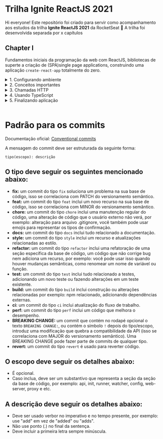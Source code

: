 # Trilha Ignite ReactJS 2021
Hi everyone! Este repositório foi criado para servir como acompanhamento aos estudos da trilha **Ignite ReactJS 2021** da RocketSeat :rocket:
A trilha foi desenvolvida separada por x capítulos

## Chapter I
Fundamentos iniciais da programação da web com ReactJS, bibliotecas de superte a criação de (SPA)single page applications, construindo uma aplicação `create-react-app` totalmente do zero.

<details>
<summary>1. Configurando ambiente</summary>

- [x] Introdução do módulo
- [x] Ambiente de Desenvolvimento [guia](https://efficient-sloth-d85.notion.site/Ambiente-de-desenvolvimento-Trilha-ReactJS-e7a377d183134647a177b6a34785f8c3)
- [x] Criando estrutura do projeto

    // inicia o repositório criando um arquivo package.json

    `yarn init -y` 

    // instala o react no projeto

    `yarn add react` 

    // instala o react-dom para habilitar a árvore de elementos do HTML no react

    `yarn add react-dom`
- [x] Configurando Babel

    // instala o babel como dependencia de desenvolvimento para compilar javaScript

    `yarn add @babel/core @babel/cli @babel/preset-env -D`

    // compila arquivo index.jsx e cria um novo arquivo bundle.js

    `yarn babel src/index.jsx --out-file dist/bundle.js`

    // instala o babel/preset-react para compreensão do código react no browser
    
    `yarn add @babel/preset-react -D`
- [x] Configurando Webpack

    // instala o webpack para auxiliar na conversão de arquivos de diferentes tipos para o browser
    
    `yarn add webpack webpack-cli -D`

    // instala o babel-loader para integrar o babel com o webpack

    `yarn add babel-loader -D` 

    // executa o webpack

    `yarn webpack`
- [x] Estrutura do ReactJS
- [x] Servindo HTML estático
    // adiciona html-webpack-plugin para injetar arquivo js no HTML automaticamente

    `yarn add html-webpack-plugin -D`
- [x] Webpack Dev Server
    // adiciona webpack-dev-server para automatizar observador de alterações no código

    `yarn add webpack-dev-server -D`

    // executa o webserver localmente

    `yarn webpack serve`
- [x] Utilizando source maps
- [ ] Ambiente dev e produção
- [ ] Importando arquivos CSS
- [ ] Utilizando SASS
</details>

<details>
<summary>2. Conceitos importantes</summary>

 - [ ] Primeiro componente React
 - [ ] Propriedades no React
 - [ ] Estado do componente
 - [ ] A imutabilidade no React
 - [ ] Fast Refresh no Webpack
</details>

<details>
<summary>3. Chamadas HTTP</summary>

 - [ ] Estilização da listagem
 - [ ] Utilizando o useEffect
 - [ ] Listando repositórios
</details>

<details>
<summary>4. Usando TypeScript</summary>

 - [ ] Fundamentos do TypeScript
 - [ ] TypeScript no ReactJS
 - [ ] Componentes com TypeScript
</details>

<details>
<summary>5. Finalizando aplicação</summary>

 - [ ] Utilizando React DevTools
 - [ ] Finalização do módulo


</details></br>

# Padrão para os commits
 Documentação oficial: [Conventional commits](https://www.conventionalcommits.org/en/v1.0.0/)

A mensagem do commit deve ser estruturada da seguinte forma:

    tipo(escopo): descrição

## O **tipo** deve seguir os seguintes mencionado abaixo:
- **fix:** um commit do tipo `fix` soluciona um problema na sua base de código, isso se correlaciona com PATCH do versionamento semântico.
- **feat:** um commit do tipo `feat` inclui um novo recurso na sua base de código, isso se correlaciona com MINOR do versionamento semântico.
- **chore:** um commit do tipo `chore` inclui uma manutenção regular do código, uma alteração de código que o usuário externo não verá, por exemplo: alteração para arquivo .gitignore, você também pode usar emojis para representar os tipos de confirmação.
- **docs:** um commit do tipo `docs` inclui tudo relacionado a documentação.
- **style:** um commit do tipo `style` inclui um recurso e atualizações relacionadas ao estilo.
- **refactor:** um commit do tipo `refactor` inclui uma refatoração de uma seção específica da base de código, um código que não corrige bug nem adiciona um recurso, por exemplo: você pode usar isso quando houver mudanças semânticas, como renomear um nome de variável ou função.
- **test:**  um commit do tipo `test` inclui tudo relacionado a testes, adicionando um novo teste ou fazendo alterações em um teste existente.
- **build:** um commit do tipo `build` inclui construção ou alterações relacionadas por exemplo: npm relacionado, adicionando dependências externas.
- **ci:** um commit do tipo `ci` inclui atualização do fluxo de trabalho.
- **perf:** um commit do tipo `perf` inclui um código que melhora o desempenho.
- **BREAKING CHANGE:** um commit que contém no rodapé opcional o texto `BREAKING CHANGE:`, ou contém o símbolo `!` depois do tipo/escopo, introduz uma modificação que quebra a compatibilidade da API (isso se correlaciona com MAJOR do versionamento semântico). Uma BREAKING CHANGE pode fazer parte de commits de qualquer tipo.
- **revert:** um commit do tipo `revert` é usado para reverter código.

## O **escopo** deve seguir os detalhes abaixo:
- É opcional.
- Caso inclua, deve ser um substantivo que representa a seção da seção da base de código, por exemplo: api, init, runner, watcher, config, web-server, proxy e etc.

## A **descrição** deve seguir os detalhes abaixo:
- Deve ser usado verbor no imperativo e no tempo presente, por exemplo: use "add" em vez de "added" ou "adds".
- Não use ponto (.) no final da sentença.
- Deve incluir a primeira letra sempre minúscula.
